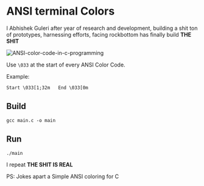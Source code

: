 # ANSI terminal Colors

I Abhishek Guleri after year of research and development, building a shit ton of prototypes, harnessing efforts, facing rockbottom has finally build **THE SHIT** 

![ANSI-color-code-in-c-programming](https://user-images.githubusercontent.com/43719098/186146268-7b0f410b-29f3-4139-bea4-30117c06520e.png)


Use `\033` at the start of every ANSI Color Code.

Example: 

`Start \033[1;32m   End \033[0m`

## Build

`gcc main.c -o main`

## Run
`./main`

I repeat **THE SHIT IS REAL**

PS: Jokes apart a Simple ANSI coloring for C
